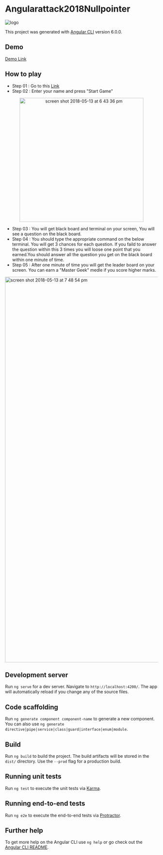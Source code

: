 # Angularattack2018Nullpointer

![logo](https://github.com/isuruAb/angularattack2018-nullpointer/blob/master/src/assets/img/logo.png)

This project was generated with [Angular CLI](https://github.com/angular/angular-cli) version 6.0.0.

## Demo

[Demo Link](https://kngame.herokuapp.com/)

## How to play
* Step 01 : Go to this [Link](https://kngame.herokuapp.com/)
* Step 02 : Enter your name and press "Start Game"
<div style="text-align:center"><img width="408" alt="screen shot 2018-05-13 at 6 43 36 pm" src="https://user-images.githubusercontent.com/7692626/39967716-8fa9412a-56de-11e8-890e-2a5de14e66b8.png"></div>

* Step 03 : You will get black board and terminal on your screen, You will see a question on the black board.
* Step 04 : You should type the appropriate command on the below terminal. You will get 3 chances for each question. If you faild to answer the question within this 3 times you will loose one point that you earned.You should answer all the question you get on the black board within one minute of time.
* Step 05 : After one minute of time you will get the leader board on your screen. You can earn a "Master Geek" medle if you score higher marks.
<img width="1269" alt="screen shot 2018-05-13 at 7 48 54 pm" src="https://user-images.githubusercontent.com/7692626/39968184-bf1c89be-56e6-11e8-9a16-0cb10cbb3cc8.png">


## Development server

Run `ng serve` for a dev server. Navigate to `http://localhost:4200/`. The app will automatically reload if you change any of the source files.

## Code scaffolding

Run `ng generate component component-name` to generate a new component. You can also use `ng generate directive|pipe|service|class|guard|interface|enum|module`.

## Build

Run `ng build` to build the project. The build artifacts will be stored in the `dist/` directory. Use the `--prod` flag for a production build.

## Running unit tests

Run `ng test` to execute the unit tests via [Karma](https://karma-runner.github.io).

## Running end-to-end tests

Run `ng e2e` to execute the end-to-end tests via [Protractor](http://www.protractortest.org/).

## Further help

To get more help on the Angular CLI use `ng help` or go check out the [Angular CLI README](https://github.com/angular/angular-cli/blob/master/README.md).
